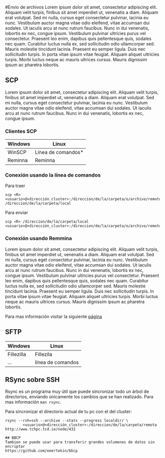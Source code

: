#Envio de archivos
Lorem ipsum dolor sit amet, consectetur adipiscing elit. Aliquam velit turpis, finibus sit amet imperdiet ut, venenatis a diam. Aliquam erat volutpat. Sed mi nulla, cursus eget consectetur pulvinar, lacinia eu nunc. Vestibulum auctor magna vitae odio eleifend, vitae accumsan dui sodales. Ut iaculis arcu at nunc rutrum faucibus. Nunc in dui venenatis, lobortis ex nec, congue ipsum. Vestibulum pulvinar ultricies purus vel consectetur. Praesent leo enim, dapibus quis pellentesque quis, sodales nec quam. Curabitur luctus nulla ex, sed sollicitudin odio ullamcorper sed. Mauris molestie tincidunt lacinia. Praesent eu semper ligula. Duis nec sollicitudin turpis. In porta vitae ipsum vitae feugiat. Aliquam aliquet ultricies turpis. Morbi luctus neque ac mauris ultrices cursus. Mauris dignissim ipsum ac pharetra lobortis.

## SCP
Lorem ipsum dolor sit amet, consectetur adipiscing elit. Aliquam velit turpis, finibus sit amet imperdiet ut, venenatis a diam. Aliquam erat volutpat. Sed mi nulla, cursus eget consectetur pulvinar, lacinia eu nunc. Vestibulum auctor magna vitae odio eleifend, vitae accumsan dui sodales. Ut iaculis arcu at nunc rutrum faucibus. Nunc in dui venenatis, lobortis ex nec, congue ipsum.

### Clientes SCP
Windows | Linux
------------ | -------------
WinSCP | Línea de comandos*
Reminna | Reminna

### Conexión usando la línea de comandos

Para traer
```
scp <R> <usuario>@<dirección_cluster>:/direccion/de/la/carpeta/o/archivo/remoto /direccion/de/la/carpeta/local
```

Para enviar
```
scp <R> /direccion/de/la/carpeta/local <usuario>@<dirección_cluster>:/direccion/de/la/carpeta/o/archivo/remoto 
```

### Conexión usando Remmina
Lorem ipsum dolor sit amet, consectetur adipiscing elit. Aliquam velit turpis, finibus sit amet imperdiet ut, venenatis a diam. Aliquam erat volutpat. Sed mi nulla, cursus eget consectetur pulvinar, lacinia eu nunc. Vestibulum auctor magna vitae odio eleifend, vitae accumsan dui sodales. Ut iaculis arcu at nunc rutrum faucibus. Nunc in dui venenatis, lobortis ex nec, congue ipsum. Vestibulum pulvinar ultricies purus vel consectetur. Praesent leo enim, dapibus quis pellentesque quis, sodales nec quam. Curabitur luctus nulla ex, sed sollicitudin odio ullamcorper sed. Mauris molestie tincidunt lacinia. Praesent eu semper ligula. Duis nec sollicitudin turpis. In porta vitae ipsum vitae feugiat. Aliquam aliquet ultricies turpis. Morbi luctus neque ac mauris ultrices cursus. Mauris dignissim ipsum ac pharetra lobortis.

Para mas información visitar la siguiente [página](http://www.remmina.org/wp/)

## SFTP

Windows | Linux
------------ | -------------
Fillezilla | Fillezila
... | línea de comandos

## RSync sobre SSH
Rsync es un programa muy útil que puede sincronizar todo un árbol de directorios, enviando únicamente los cambios que se han realizado. Para mas información `man rsync`.

Para sincronizar el directorio actual de tu pc con el del cluster:
```
rsync --rsh=ssh --archive --stats --progress localdir/ \
        <usuario>@<dirección_cluster>:/direccion/de/la/carpeta/remota
http://www.tchpc.tcd.ie/node/432

## BBCP
Tambien se puede usar para transferir grandes volumenes de datos sin encriptar
https://github.com/eeertekin/bbcp
```
